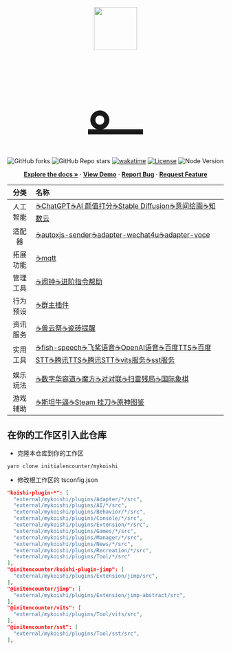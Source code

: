 <div align="center">
  <a href="https://github.com/initialencounter/mykoishi">
    <a href="https://koishi.chat/" target="_blank">
    <img  width="100rem" src="https://koishi.chat/logo.png">
    <h2><div style="font-size: 8rem"><strong>。</strong></div></h2>
  </a>
  </a>
  <br>
<img alt="GitHub forks" src="https://img.shields.io/github/forks/initialencounter/mykoishi?style=social">
<img alt="GitHub Repo stars" src="https://img.shields.io/github/stars/initialencounter/mykoishi?style=social">
<a href="https://wakatime.com/badge/user/1fad1c74-8ddd-4cac-bfa5-df629d13f085/project/2e8687b6-2874-4e88-8337-20eed806f673"><img src="https://wakatime.com/badge/user/1fad1c74-8ddd-4cac-bfa5-df629d13f085/project/2e8687b6-2874-4e88-8337-20eed806f673.svg" alt="wakatime"></a>
<a href="https://github.com/initialencounter/mykoishi/blob/master/LICENSE"><img src="https://img.shields.io/github/license/initialencounter/mykoishi" alt="License"></a>
<img src="https://img.shields.io/badge/NodeJs-20.8.0-blue" alt="Node Version"></a>
  <p align="center">
    <a href="https://github.com/initialencounter/mykoishi"><strong>Explore the docs »</strong></a>
     ·
    <a href="https://github.com/initialencounter/mykoishi"><strong>View Demo</strong></a>
    ·
    <a href="https://github.com/initialencounter/mykoishi/issues"><strong>Report Bug</strong></a>
    ·
    <a href="https://github.com/initialencounter/mykoishi/issues"><strong>Request Feature</strong></a>
  </p>

|   分类   | 名称    |
| :------: | :---- |
| 人工智能  | [☕ChatGPT](./plugins/AI/davinci-003/readme.md)[☕AI 颜值打分](./plugins/AI/facercg/readme.md)[☕Stable Diffusion](./plugins/AI/sd-taylor/readme.md)[☕意间绘画](./plugins/AI/arcadia/readme.md)[☕知数云](./plugins/AI/arcadia/readme.md) |
| 适配器 | [☕autoxjs-sender](./plugins/Adapter/autoxjs-sender/readme.md)[☕adapter-wechat4u](./plugins/Adapter/adapter-wechat4u/readme.md)[☕adapter-voce](./plugins/Adapter/adapter-voce/readme.md)|
| 拓展功能 | [☕mqtt](./plugins/Extension/mqtt/readme.md) |
| 管理工具 | [☕闹钟](./plugins/Manager/clock/readme.md)[☕进阶指令帮助](./plugins/Manager/help-pro/readme.md) |
| 行为预设 | [☕群主插件](./plugins/Behavior/specialtile/readme.md) |
| 资讯服务 | [☕兽云祭](./plugins/News/furbot/readme.md)[☕瓷砖提醒](./plugins/News/gh-tile/readme.md) |
| 实用工具 | [☕fish-speech](./plugins/Tool/fish-speech/readme.md)[☕飞桨语音](./plugins/Tool/paddlespeech/readme.md)[☕OpenAI语音](./plugins/Tool/whisper-asr/readme.md)[☕百度TTS](./plugins/Tool/baidu-tts/readme.md)[☕百度STT](./plugins/Tool/baidu-sst/readme.md)[☕腾讯TTS](./plugins/Tool/tencent-tts/readme.md)[☕腾讯STT](./plugins/Tool/tc-sst/readme.md)[☕vits服务](./plugins/Tool/vits/readme.md)[☕sst服务](./plugins/Tool/sst/readme.md) |
| 娱乐玩法 | [☕数字华容道](./plugins/Recreation/puzzle/readme.md)[☕魔方](./plugins/Recreation/cube/readme.md)[☕对对联](./plugins/Recreation/couplet/readme.md)[☕扫雷残局](./plugins/Recreation/minesweeper-ending/readme.md)[☕国际象棋](./plugins/Recreation/ichess/readme.md) ||
| 游戏辅助 | [☕斯坦牛逼](./plugins/Games/stnb/readme.md)[☕Steam 挂刀](./plugins/Games/steam-trading/readme.md)[☕原神图鉴](./plugins/Games/genshin-atlas/readme.md) |

</div>

## 在你的工作区引入此仓库

- 克隆本仓库到你的工作区

```shell
yarn clone initialencounter/mykoishi
```

- 修改根工作区的 tsconfig.json
```json
"koishi-plugin-*": [
  "external/mykoishi/plugins/Adapter/*/src",
  "external/mykoishi/plugins/AI/*/src",
  "external/mykoishi/plugins/Behavior/*/src",
  "external/mykoishi/plugins/Console/*/src",
  "external/mykoishi/plugins/Extension/*/src",
  "external/mykoishi/plugins/Games/*/src",
  "external/mykoishi/plugins/Manager/*/src",
  "external/mykoishi/plugins/News/*/src",
  "external/mykoishi/plugins/Recreation/*/src",
  "external/mykoishi/plugins/Tool/*/src"
],
"@initencounter/koishi-plugin-jimp": [
  "external/mykoishi/plugins/Extension/jimp/src",
],
"@initencounter/jimp": [
  "external/mykoishi/plugins/Extension/jimp-abstract/src",
],
"@initencounter/vits": [
  "external/mykoishi/plugins/Tool/vits/src",
],
"@initencounter/sst": [
  "external/mykoishi/plugins/Tool/sst/src",
],
```
